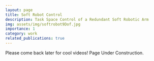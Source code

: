 ```yaml
---
layout: page
title: Soft Robot Control
description: Task Space Control of a Redundant Soft Robotic Arm
img: assets/img/softrobot9Dof.jpg
importance: 1
category: work
related_publications: true
---
```


Please come back later for cool videos! Page Under Construction.
